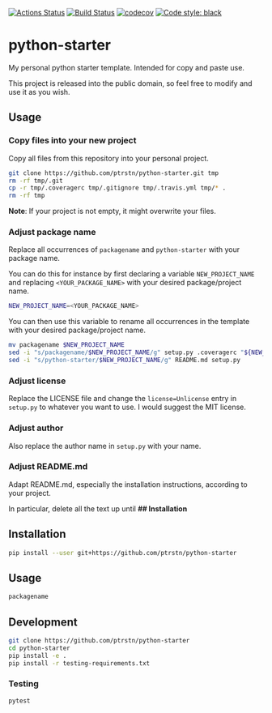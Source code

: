 [![Actions Status](https://github.com/ptrstn/python-starter/workflows/Python%20package/badge.svg)](https://github.com/ptrstn/python-starter/actions)
[![Build Status](https://travis-ci.com/ptrstn/python-starter.svg?branch=master)](https://travis-ci.com/ptrstn/python-starter)
[![codecov](https://codecov.io/gh/ptrstn/python-starter/branch/master/graph/badge.svg)](https://codecov.io/gh/ptrstn/python-starter)
[![Code style: black](https://img.shields.io/badge/code%20style-black-000000.svg)](https://github.com/psf/black)

# python-starter

My personal python starter template. Intended for copy and paste use. 

This project is released into the public domain, so feel free to modify and use it as you wish.

## Usage

### Copy files into your new project

Copy all files from this repository into your personal project. 

```bash
git clone https://github.com/ptrstn/python-starter.git tmp
rm -rf tmp/.git
cp -r tmp/.coveragerc tmp/.gitignore tmp/.travis.yml tmp/* .
rm -rf tmp
```

**Note**: If your project is not empty, it might overwrite your files.

### Adjust package name

Replace all occurrences of ```packagename``` and ```python-starter``` with your package name.

You can do this for instance by first declaring a variable ```NEW_PROJECT_NAME``` and replacing ```<YOUR_PACKAGE_NAME>``` with your desired package/project name.

```bash
NEW_PROJECT_NAME=<YOUR_PACKAGE_NAME>
```

You can then use this variable to rename all occurrences in the template with your desired package/project name.

```bash
mv packagename $NEW_PROJECT_NAME
sed -i "s/packagename/$NEW_PROJECT_NAME/g" setup.py .coveragerc "${NEW_PROJECT_NAME}/__main__.py" tests/test_core.py .travis.yml
sed -i "s/python-starter/$NEW_PROJECT_NAME/g" README.md setup.py
```

### Adjust license

Replace the LICENSE file and change the ```license=Unlicense``` entry in ```setup.py``` to whatever you want to use. 
I would suggest the MIT license.

### Adjust author 

Also replace the author name in ```setup.py``` with your name.

### Adjust README.md

Adapt README.md, especially the installation instructions, according to your project. 

In particular, delete all the text up until **## Installation**

## Installation

```bash
pip install --user git+https://github.com/ptrstn/python-starter
```

## Usage

```bash
packagename
```

## Development

```bash
git clone https://github.com/ptrstn/python-starter
cd python-starter
pip install -e .
pip install -r testing-requirements.txt
```

### Testing

```bash
pytest
```
